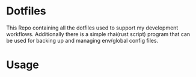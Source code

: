 # Dotfiles
This Repo containing all the dotfiles used to support my development workflows.
Additionally there is a simple rhai(rust script) program that can be used for backing up and
managing env/global config files.

# Usage


